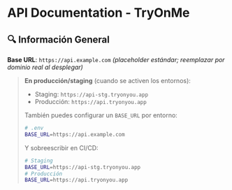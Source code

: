 # API Documentation - TryOnMe

## 🔍 Información General

**Base URL**: `https://api.example.com` _(placeholder estándar; reemplazar por dominio real al desplegar)_  

> **En producción/staging** (cuando se activen los entornos):
> - Staging: `https://api-stg.tryonyou.app`
> - Producción: `https://api.tryonyou.app`
>
> También puedes configurar un `BASE_URL` por entorno:
>
> ```bash
> # .env
> BASE_URL=https://api.example.com
> ```
> Y sobreescribir en CI/CD:
> ```bash
> # Staging
> BASE_URL=https://api-stg.tryonyou.app
> # Producción
> BASE_URL=https://api.tryonyou.app
> ```